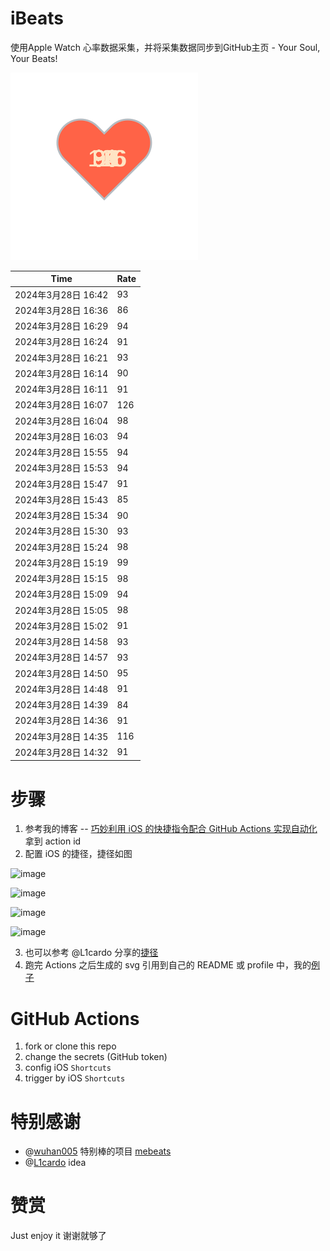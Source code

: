 # iBeats
使用Apple Watch 心率数据采集，并将采集数据同步到GitHub主页 - Your Soul, Your Beats!

![](./files/heart.svg)

<!--START_SECTION:my_heart_rate-->
| Time | Rate | 
 | ---- | ---- | 
| 2024年3月28日 16:42 | 93 |
| 2024年3月28日 16:36 | 86 |
| 2024年3月28日 16:29 | 94 |
| 2024年3月28日 16:24 | 91 |
| 2024年3月28日 16:21 | 93 |
| 2024年3月28日 16:14 | 90 |
| 2024年3月28日 16:11 | 91 |
| 2024年3月28日 16:07 | 126 |
| 2024年3月28日 16:04 | 98 |
| 2024年3月28日 16:03 | 94 |
| 2024年3月28日 15:55 | 94 |
| 2024年3月28日 15:53 | 94 |
| 2024年3月28日 15:47 | 91 |
| 2024年3月28日 15:43 | 85 |
| 2024年3月28日 15:34 | 90 |
| 2024年3月28日 15:30 | 93 |
| 2024年3月28日 15:24 | 98 |
| 2024年3月28日 15:19 | 99 |
| 2024年3月28日 15:15 | 98 |
| 2024年3月28日 15:09 | 94 |
| 2024年3月28日 15:05 | 98 |
| 2024年3月28日 15:02 | 91 |
| 2024年3月28日 14:58 | 93 |
| 2024年3月28日 14:57 | 93 |
| 2024年3月28日 14:50 | 95 |
| 2024年3月28日 14:48 | 91 |
| 2024年3月28日 14:39 | 84 |
| 2024年3月28日 14:36 | 91 |
| 2024年3月28日 14:35 | 116 |
| 2024年3月28日 14:32 | 91 |

<!--END_SECTION:my_heart_rate-->

# 步骤
1. 参考我的博客 -- [巧妙利用 iOS 的快捷指令配合 GitHub Actions 实现自动化](https://github.com/yihong0618/gitblog/issues/198) 拿到 action id
2. 配置 iOS 的捷径，捷径如图

![image](https://user-images.githubusercontent.com/15976103/122154218-0db0b480-ce97-11eb-93bb-5aec07c558dc.png)

![image](https://user-images.githubusercontent.com/15976103/122154236-186b4980-ce97-11eb-8e4b-70551a0391ae.png)

![image](https://user-images.githubusercontent.com/15976103/122154268-2d47dd00-ce97-11eb-902e-3acf292265a9.png)

![image](https://user-images.githubusercontent.com/15976103/122174055-fa144680-ceb4-11eb-9be2-3eb83cd516f7.png)

3. 也可以参考 @L1cardo 分享的[捷径](https://www.icloud.com/shortcuts/6ab6047b459c41ad822ad6b94b1c03d4)
4. 跑完 Actions 之后生成的 svg 引用到自己的 README 或 profile 中，我的[例子](https://github.com/yihong0618) 

# GitHub Actions

1. fork or clone this repo
2. change the secrets (GitHub token)
3. config iOS `Shortcuts` 
4. trigger by iOS `Shortcuts`

# 特别感谢
- @[wuhan005](https://github.com/wuhan005) 特别棒的项目 [mebeats](https://github.com/wuhan005/mebeats)
- @[L1cardo](https://github.com/L1cardo) idea

# 赞赏
Just enjoy it
谢谢就够了
